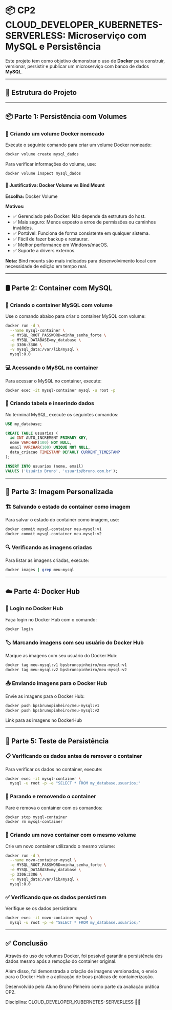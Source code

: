 # 📦 CP2 CLOUD_DEVELOPER_KUBERNETES-SERVERLESS: Microserviço com MySQL e Persistência

Este projeto tem como objetivo demonstrar o uso de **Docker** para construir, versionar, persistir e publicar um microserviço com banco de dados **MySQL**.

---

## 📁 Estrutura do Projeto

---

## 📦 Parte 1: Persistência com Volumes

### 🔧 Criando um volume Docker nomeado

Execute o seguinte comando para criar um volume Docker nomeado:

```bash
docker volume create mysql_dados
```

Para verificar informações do volume, use:

```bash
docker volume inspect mysql_dados
```

#### 📌 Justificativa: Docker Volume vs Bind Mount

**Escolha:** Docker Volume

**Motivos:**
- ✅ Gerenciado pelo Docker: Não depende da estrutura do host.
- ✅ Mais seguro: Menos exposto a erros de permissões ou caminhos inválidos.
- ✅ Portável: Funciona de forma consistente em qualquer sistema.
- ✅ Fácil de fazer backup e restaurar.
- ✅ Melhor performance em Windows/macOS.
- ✅ Suporte a drivers externos.

**Nota:** Bind mounts são mais indicados para desenvolvimento local com necessidade de edição em tempo real.

---

## 🛢️ Parte 2: Container com MySQL

### 🚀 Criando o container MySQL com volume

Use o comando abaixo para criar o container MySQL com volume:

```bash
docker run -d \
  --name mysql-container \
  -e MYSQL_ROOT_PASSWORD=minha_senha_forte \
  -e MYSQL_DATABASE=my_database \
  -p 3306:3306 \
  -v mysql_data:/var/lib/mysql \
  mysql:8.0
```

### 💻 Acessando o MySQL no container

Para acessar o MySQL no container, execute:

```bash
docker exec -it mysql-container mysql -u root -p
```

### 🧱 Criando tabela e inserindo dados

No terminal MySQL, execute os seguintes comandos:

```sql
USE my_database;

CREATE TABLE usuarios (
  id INT AUTO_INCREMENT PRIMARY KEY,
  nome VARCHAR(100) NOT NULL,
  email VARCHAR(100) UNIQUE NOT NULL,
  data_criacao TIMESTAMP DEFAULT CURRENT_TIMESTAMP
);

INSERT INTO usuarios (nome, email)
VALUES ('Usuário Bruno', 'usuario@bruno.com.br');
```

---

## 🧱 Parte 3: Imagem Personalizada

### 🏗️ Salvando o estado do container como imagem

Para salvar o estado do container como imagem, use:

```bash
docker commit mysql-container meu-mysql:v1
docker commit mysql-container meu-mysql:v2
```

### 🔍 Verificando as imagens criadas

Para listar as imagens criadas, execute:

```bash
docker images | grep meu-mysql
```

---

## ☁️ Parte 4: Docker Hub

### 🔐 Login no Docker Hub

Faça login no Docker Hub com o comando:

```bash
docker login
```

### 🏷️ Marcando imagens com seu usuário do Docker Hub

Marque as imagens com seu usuário do Docker Hub:

```bash
docker tag meu-mysql:v1 bpsbrunopinheiro/meu-mysql:v1
docker tag meu-mysql:v2 bpsbrunopinheiro/meu-mysql:v2
```

### 📤 Enviando imagens para o Docker Hub

Envie as imagens para o Docker Hub:

```bash
docker push bpsbrunopinheiro/meu-mysql:v1
docker push bpsbrunopinheiro/meu-mysql:v2
```
Link para as imagens no DockerHub

---

## 🔁 Parte 5: Teste de Persistência

### 📋 Verificando os dados antes de remover o container

Para verificar os dados no container, execute:

```bash
docker exec -it mysql-container \
  mysql -u root -p -e "SELECT * FROM my_database.usuarios;"
```

### 🧹 Parando e removendo o container

Pare e remova o container com os comandos:

```bash
docker stop mysql-container
docker rm mysql-container
```

### 🔄 Criando um novo container com o mesmo volume

Crie um novo container utilizando o mesmo volume:

```bash
docker run -d \
  --name novo-container-mysql \
  -e MYSQL_ROOT_PASSWORD=minha_senha_forte \
  -e MYSQL_DATABASE=my_database \
  -p 3306:3306 \
  -v mysql_data:/var/lib/mysql \
  mysql:8.0
```

### ✅ Verificando que os dados persistiram

Verifique se os dados persistiram:

```bash
docker exec -it novo-container-mysql \
  mysql -u root -p -e "SELECT * FROM my_database.usuarios;"
```

---

## ✅ Conclusão

Através do uso de volumes Docker, foi possível garantir a persistência dos dados mesmo após a remoção do container original.

Além disso, foi demonstrada a criação de imagens versionadas, o envio para o Docker Hub e a aplicação de boas práticas de containerização.

Desenvolvido pelo Aluno Bruno Pinheiro como parte da avaliação prática CP2.

Disciplina: CLOUD_DEVELOPER_KUBERNETES-SERVERLESS 💙🐳